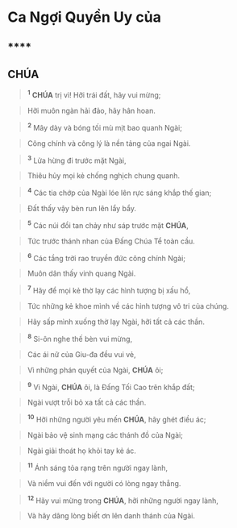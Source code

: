 # Ca Ngợi Quyền Uy của

## ****

## CHÚA

> <sup><b>1</b></sup> **CHÚA** trị vì! Hỡi trái đất, hãy vui mừng;
>


> Hỡi muôn ngàn hải đảo, hãy hân hoan.
>


> <sup><b>2</b></sup> Mây dày và bóng tối mù mịt bao quanh Ngài;
>


> Công chính và công lý là nền tảng của ngai Ngài.
>


> <sup><b>3</b></sup> Lửa hừng đi trước mặt Ngài,
>


> Thiêu hủy mọi kẻ chống nghịch chung quanh.
>


> <sup><b>4</b></sup> Các tia chớp của Ngài lóe lên rực sáng khắp thế gian;
>


> Đất thấy vậy bèn run lên lẩy bẩy.
>


> <sup><b>5</b></sup> Các núi đồi tan chảy như sáp trước mặt **CHÚA**,
>


> Tức trước thánh nhan của Đấng Chúa Tể toàn cầu.
>


> <sup><b>6</b></sup> Các tầng trời rao truyền đức công chính Ngài;
>


> Muôn dân thấy vinh quang Ngài.
>


> <sup><b>7</b></sup> Hãy để mọi kẻ thờ lạy các hình tượng bị xấu hổ,
>


> Tức những kẻ khoe mình về các hình tượng vô tri của chúng.
>


> Hãy sấp mình xuống thờ lạy Ngài, hỡi tất cả các thần.
>


> <sup><b>8</b></sup> Si-ôn nghe thế bèn vui mừng,
>


> Các ái nữ của Giu-đa đều vui vẻ,
>


> Vì những phán quyết của Ngài, **CHÚA** ôi;
>


> <sup><b>9</b></sup> Vì Ngài, **CHÚA** ôi, là Đấng Tối Cao trên khắp đất;
>


> Ngài vượt trỗi bỏ xa tất cả các thần.
>


> <sup><b>10</b></sup> Hỡi những người yêu mến **CHÚA**, hãy ghét điều ác;
>


> Ngài bảo vệ sinh mạng các thánh đồ của Ngài;
>


> Ngài giải thoát họ khỏi tay kẻ ác.
>


> <sup><b>11</b></sup> Ánh sáng tỏa rạng trên người ngay lành,
>


> Và niềm vui đến với người có lòng ngay thẳng.
>


> <sup><b>12</b></sup> Hãy vui mừng trong **CHÚA**, hỡi những người ngay lành,
>


> Và hãy dâng lòng biết ơn lên danh thánh của Ngài.
>
